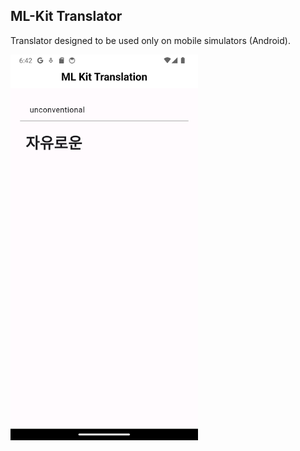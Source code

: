 ## ML-Kit Translator

Translator designed to be used only on mobile simulators (Android).

<img align="center" src="./translator.png" width="300px" />
